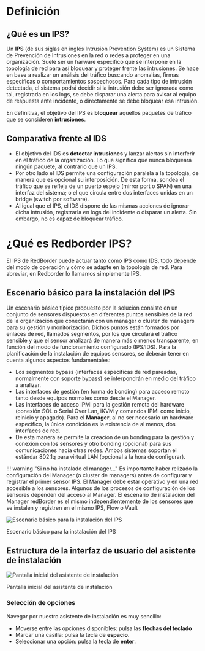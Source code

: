 # Definición
## ¿Qué es un IPS?

Un **IPS** (de sus siglas en inglés Intrusion Prevention System) es un Sistema de Prevención de Intrusiones en la red o redes a proteger en una organización. Suele ser un harware específico que se interpone en la topología de red para así bloquear y proteger frente las intrusiones. Se hace en base a realizar un análisis del tráfico buscando anomalías, firmas específicas o comportamientos sospechosos. Para cada tipo de intrusión detectada, el sistema podrá decidir si la intrusión debe ser ignorada como tal, registrada en los logs, se debe disparar una alerta para avisar al equipo de respuesta ante incidente, o directamente se debe bloquear esa intrusión.
	
En definitiva, el objetivo del IPS es **bloquear** aquellos paquetes de tráfico que se consideren **intrusiones**.

## Comparativa frente al IDS

- El objetivo del IDS es **detectar intrusiones** y lanzar alertas sin interferir en el tráfico de la organización. Lo que significa que nunca bloqueará ningún paquete, al contrario que un IPS.
- Por otro lado el IDS permite una configuración paralela a la topología, de manera que es opcional su interposición. De esta forma, sondea el tráfico que se refleja de un puerto espejo (mirror port o SPAN) en una interfaz del sistema; o el que circula entre dos interfaces unidas en un bridge (switch por software).
- Al igual que el IPS, el IDS dispone de las mismas acciones de ignorar dicha intrusión, registrarla en logs del incidente o disparar un alerta. Sin embargo, no es capaz de bloquear tráfico.

# ¿Qué es Redborder IPS?

El IPS de RedBorder puede actuar tanto como IPS como IDS, todo depende del modo de operación y cómo se adapte en la topología de red. Para abreviar, en Redborder lo llamamos simplemente IPS.

## Escenario básico para la instalación del IPS

Un escenario básico típico propuesto por la solución consiste en un conjunto de sensores dispuestos en diferentes puntos sensibles de la red de la organización que conectarán con un manager o cluster de managers para su gestión y monitorización. Dichos puntos están formados por enlaces de red, llamados segmentos, por los que circulará el tráfico sensible y que el sensor analizará de manera más o menos transparente, en función del modo de funcionamiento configurado (IPS/IDS). Para la planificación de la instalación de equipos sensores, se deberán tener en cuenta algunos aspectos fundamentales:

* Los segmentos bypass (interfaces específicas de red pareadas, normalmente con soporte bypass) se interpondrán en medio del tráfico a analizar.
* Las interfaces de gestión (en forma de bonding) para acceso remoto tanto desde equipos normales como desde el Manager.
* Las interfaces de acceso IPMI para la gestión remota del hardware (conexión SOL o Serial Over Lan, iKVM y comandos IPMI como inicio, reinicio y apagado).
Para el **Manager**, al no ser necesario un hardware específico, la única condición es la existencia de al menos, dos interfaces de red.
* De esta manera se permite la creación de un bonding para la gestión y conexión con los sensores y otro bonding (opcional) para sus comunicaciones hacia otras redes. Ambos sistemas soportan el estándar 802.1q para virtual LAN (opcional a la hora de configurar).
	
!!! warning "Si no ha instalado el manager..."
	Es importante haber relizado la configuración del Manager (o cluster de managers) antes de configurar y registrar el primer sensor IPS. El Manager debe estar operativo y en una red accesible a los sensores. Algunos de los procesos de configuración de los sensores dependen del acceso al Manager. El escenario de instalación del Manager redBorder es el mismo independientemente de los sensores que se instalen y registren en el mismo IPS, Flow o Vault

![Escenario básico para la instalación del IPS](../../manager/redborder_basics/images/ch01_img001.png)

Escenario básico para la instalación del IPS

## Estructura de la interfaz de usuario del asistente de instalación

![Pantalla inicial del asistente de instalación](../../manager/redborder_basics/images/ch01_img002.png)

Pantalla inicial del asistente de instalación

### Selección de opciones

Navegar por nuestro asistente de instalación es muy sencillo:

* Moverse entre las opciones disponibles: pulsa las **flechas del teclado**
* Marcar una casilla: pulsa la tecla de **espacio**.
* Seleccionar una opción: pulsa la tecla de **enter**.
